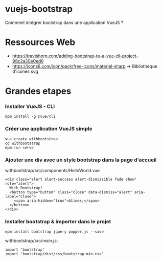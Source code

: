 # vuejs-bootstrap
Comment intégrer bootstrap dans une application VueJS ?

# Ressources Web
- https://travishorn.com/adding-bootstrap-to-a-vue-cli-project-98c2a30e0ed0
- https://icons8.com/icon/pack/free-icons/material-sharp => Bibliothèque d'icones svg

# Grandes etapes
### Installer VueJS - CLI
```
npm install -g @vue/cli
```
### Créer une application VueJS simple
```
vue create withbootstrap
cd withbootstrap
npm run serve
```

### Ajouter une div avec un style bootstrap dans la page d'accueil
withbootstrap/src/components/HelloWorld.vue
```
<div class="alert alert-success alert-dismissible fade show" role="alert">
  With Bootstrap!
  <button type="button" class="close" data-dismiss="alert" aria-label="Close">
    <span aria-hidden="true">&times;</span>
  </button>
</div>
```

### Installer bootstrap & importer dans le projet
```
npm install bootstrap jquery popper.js --save
```
withbootstrap/src/main.js:
```
import 'bootstrap'
import 'bootstrap/dist/css/bootstrap.min.css'
```